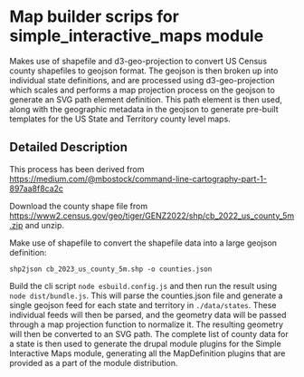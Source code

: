 # Map builder scrips for simple_interactive_maps module

Makes use of shapefile and d3-geo-projection to convert US Census county shapefiles to
geojson format.  The geojson is then broken up into individual state definitions, and
are processed using d3-geo-projection which scales and performs a map projection process
on the geojson to generate an SVG path element definition.  This path element is then
used, along with the geographic metadata in the geojson to generate pre-built templates
for the US State and Territory county level maps.

## Detailed Description

This process has been derived from https://medium.com/@mbostock/command-line-cartography-part-1-897aa8f8ca2c

Download the county shape file from https://www2.census.gov/geo/tiger/GENZ2022/shp/cb_2022_us_county_5m.zip
and unzip.

Make use of shapefile to convert the shapefile data into a large geojson definition:

`shp2json cb_2023_us_county_5m.shp -o counties.json`

Build the cli script `node esbuild.config.js` and then run the result using `node dist/bundle.js`.
This will parse the counties.json file and generate a single geojson feed for each state and
territory in `./data/states`.  These individual feeds will then be parsed, and the geometry data
will be passed through a map projection function to normalize it.  The resulting geometry will then
be converted to an SVG path.  The complete list of county data for a state is then used to generate
the drupal module plugins for the Simple Interactive Maps module, generating all the MapDefinition
plugins that are provided as a part of the module distribution.
